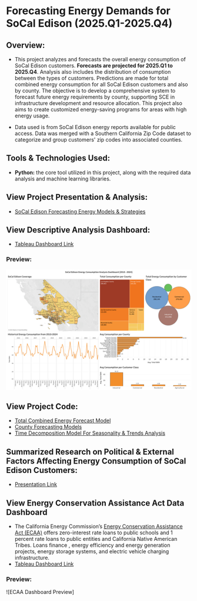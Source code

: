 # Forecasting Energy Demands for SoCal Edison (2025.Q1-2025.Q4)

## Overview:
- This project analyzes and forecasts the overall energy consumption of SoCal Edison customers. **Forecasts are projected for 2025.Q1 to 2025.Q4**. Analysis also includes the distribution of consumption between the types of customers. Predictions are made for total combined energy consumption for all SoCal Edison customers and also by county. The objective is to develop a comprehensive system to forecast future energy requirements by county, supporting SCE in infrastructure development and resource allocation. This project also aims to create customized energy-saving programs for areas with high energy usage.

- Data used is from SoCal Edison energy reports available for public access. Data was merged with a Southern California Zip Code dataset to categorize and group customers' zip codes into associated counties.

## Tools & Technologies Used:
- **Python:** the core tool utilized in this project, along with the required data analysis and machine learning libraries.

## View Project Presentation & Analysis:
- [SoCal Edison Forecasting Energy Models & Strategies](https://docs.google.com/presentation/d/1sR1rW84EqTw05AtBUeik8HTe1tzZBlPAB_XILUAd78w/edit?usp=sharing)

## View Descriptive Analysis Dashboard:
- [Tableau Dashboard Link](https://public.tableau.com/views/CPPDATeamSCEProjectDashboard/Dashboard1?:language=en-US&:sid=&:redirect=auth&:display_count=n&:origin=viz_share_link)
### Preview:
![DA Team SCE Project Dashboard](sce_proj_dashb.png)
## View Project Code:
- [Total Combined Energy Forecast Model](https://github.com/adamchua97/sce-forecasting-energy-demand-analysis/blob/main/sarimax_model.ipynb)
- [County Forecasting Models](https://github.com/adamchua97/sce-forecasting-energy-demand-analysis/tree/main/sce_county_forecasts)
- [Time Decomposition Model For Seasonality & Trends Analysis](https://github.com/adamchua97/sce-forecasting-energy-demand-analysis/blob/main/time_decomposition_model.ipynb)

## Summarized Research on Political & External Factors Affecting Energy Consumption of SoCal Edison Customers:
- [Presentation Link](https://docs.google.com/presentation/d/1PUn2eLCF3KBeIE1hjyLu1G7EbrfTC7b8rp3-ABbfjzA/edit?usp=sharing)

## View Energy Conservation Assistance Act Data Dashboard
- The California Energy Commission’s [Energy Conservation Assistance Act (ECAA)](https://www.energy.ca.gov/programs-and-topics/programs/energy-conservation-assistance-act) offers zero-interest rate loans to public schools and 1 percent rate loans to public entities and California Native American Tribes. Loans finance , energy efficiency and energy generation projects, energy storage systems, and electric vehicle charging infrastructure.
- [Tableau Dashboard Link](https://public.tableau.com/app/profile/adam.chua4816/viz/ECAA2025Dashboard/Dashboard1)
### Preview:
![ECAA Dashboard Preview]
